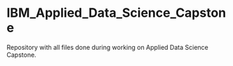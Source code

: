 # IBM_Applied_Data_Science_Capstone
Repository with all files done during working on Applied Data Science Capstone.
